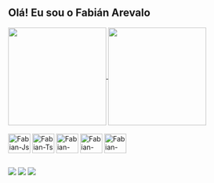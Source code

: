 ## Olá! Eu sou o Fabián Arevalo

<div>
<a href="https://github.com/anuraghazra/github-readme-stats">
  <img height=200 align="center" src="https://github-readme-stats.vercel.app/api?username=FabianArevalo22&show_icons=true&theme=dark" />
</a>
<a href="https://github.com/anuraghazra/convoychat">
  <img height=200 align="center" src="https://github-readme-stats.vercel.app/api/top-langs?username=FabianArevalo22&layout=compact&show_icons=true&theme=dark" />
</div>

   
<div style="display: inline-block"><br>
  <img align="center" alt="Fabian-Js" height="40" width="45" src="https://cdn.jsdelivr.net/gh/devicons/devicon@latest/icons/javascript/javascript-original.svg">
  <img align="center" alt="Fabian-Ts" height="40" width="45" src="https://cdn.jsdelivr.net/gh/devicons/devicon@latest/icons/typescript/typescript-original.svg">
  <img align="center" alt="Fabian-React" height="40" width="45" src="https://cdn.jsdelivr.net/gh/devicons/devicon@latest/icons/react/react-original.svg">
  <img align="center" alt="Fabian-HTML" height="40" width="45" src="https://cdn.jsdelivr.net/gh/devicons/devicon@latest/icons/html5/html5-original.svg">
  <img align="center" alt="Fabian-CSS" height="40" width="45" src="https://cdn.jsdelivr.net/gh/devicons/devicon@latest/icons/css3/css3-original.svg">
</div>

##

<div>
  <a href="mailto:fabianarevalo2202@gmail.com"><img src="https://img.shields.io/badge/Gmail-D14836?style=for-the-badge&logo=gmail&logoColor=white"></a>
  <a href="https://www.linkedin.com/in/fabi%C3%A1n-reniel-arbelaez-arevalo/"><img src="https://img.shields.io/badge/LinkedIn-0077B5?style=for-the-badge&logo=linkedin&logoColor=white"></a>
  <a href="https://github.com/FabianArevalo22"><img src="https://img.shields.io/badge/GitHub-100000?style=for-the-badge&logo=github&logoColor=white"></a>
</div>


